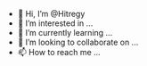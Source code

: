 - 👋 Hi, I’m @Hitregy
- 👀 I’m interested in ...
- 🌱 I’m currently learning ...
- 💞️ I’m looking to collaborate on ...
- 📫 How to reach me ...

<!---
Hitregy/Hitregy is a ✨ special ✨ repository because its `README.md` (this file) appears on your GitHub profile.
You can click the Preview link to take a look at your changes.
--->
